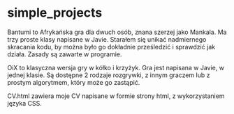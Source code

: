 # simple_projects

Bantumi to Afrykańska gra dla dwuch osób, znana szerzej jako Mankala.
Ma trzy proste klasy napisane w Javie. 
Starałem się unikać nadmiernego skracania kodu, by można było go dokładnie prześledzić i sprawdzić jak działa. 
Zasady są zawarte w programie.

OiX to klasyczna wersja gry w kółko i krzyżyk. 
Gra jest napisana w Javie, w jednej klasie. 
Są dostępne 2 rodzaje rozgrywki, z innym graczem lub z prostym algorytmem, który może go zastąpić.

CV.html zawiera moje CV napisane w formie strony html, z wykorzystaniem języka CSS.

